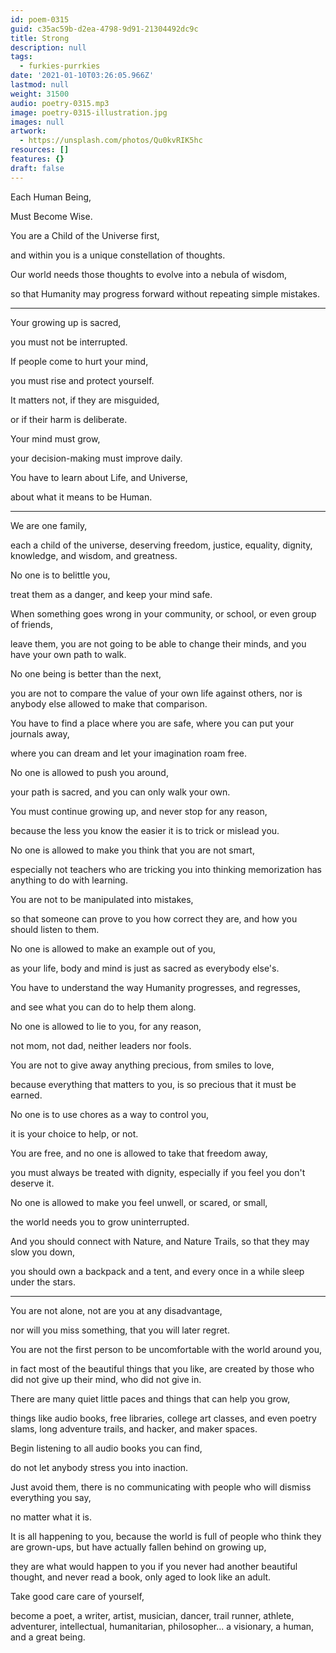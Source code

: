 ```yaml
---
id: poem-0315
guid: c35ac59b-d2ea-4798-9d91-21304492dc9c
title: Strong
description: null
tags:
  - furkies-purrkies
date: '2021-01-10T03:26:05.966Z'
lastmod: null
weight: 31500
audio: poetry-0315.mp3
image: poetry-0315-illustration.jpg
images: null
artwork:
  - https://unsplash.com/photos/Qu0kvRIK5hc
resources: []
features: {}
draft: false
---
```


Each Human Being,

Must Become Wise.

You are a Child of the Universe first,

and within you is a unique constellation of thoughts.

Our world needs those thoughts to evolve into a nebula of wisdom,

so that Humanity may progress forward without repeating simple mistakes.

---

Your growing up is sacred,

you must not be interrupted.

If people come to hurt your mind,

you must rise and protect yourself.

It matters not, if they are misguided,

or if their harm is deliberate.

Your mind must grow,

your decision-making must improve daily.

You have to learn about Life, and Universe,

about what it means to be Human.

---

We are one family,

each a child of the universe, deserving freedom, justice, equality, dignity, knowledge, and wisdom, and greatness.

No one is to belittle you,

treat them as a danger, and keep your mind safe.

When something goes wrong in your community, or school, or even group of friends,

leave them, you are not going to be able to change their minds, and you have your own path to walk.

No one being is better than the next,

you are not to compare the value of your own life against others, nor is anybody else allowed to make that comparison.

You have to find a place where you are safe, where you can put your journals away,

where you can dream and let your imagination roam free.

No one is allowed to push you around,

your path is sacred, and you can only walk your own.

You must continue growing up, and never stop for any reason,

because the less you know the easier it is to trick or mislead you.

No one is allowed to make you think that you are not smart,

especially not teachers who are tricking you into thinking memorization has anything to do with learning.

You are not to be manipulated into mistakes,

so that someone can prove to you how correct they are, and how you should listen to them.

No one is allowed to make an example out of you,

as your life, body and mind is just as sacred as everybody else's.

You have to understand the way Humanity progresses, and regresses,

and see what you can do to help them along.

No one is allowed to lie to you, for any reason,

not mom, not dad, neither leaders nor fools.

You are not to give away anything precious, from smiles to love,

because everything that matters to you, is so precious that it must be earned.

No one is to use chores as a way to control you,

it is your choice to help, or not.

You are free, and no one is allowed to take that freedom away,

you must always be treated with dignity, especially if you feel you don't deserve it.

No one is allowed to make you feel unwell, or scared, or small,

the world needs you to grow uninterrupted.

And you should connect with Nature, and Nature Trails, so that they may slow you down,

you should own a backpack and a tent, and every once in a while sleep under the stars.

---

You are not alone, not are you at any disadvantage,

nor will you miss something, that you will later regret.

You are not the first person to be uncomfortable with the world around you,

in fact most of the beautiful things that you like, are created by those who did not give up their mind, who did not give in.

There are many quiet little paces and things that can help you grow,

things like audio books, free libraries, college art classes, and even poetry slams, long adventure trails, and hacker, and maker spaces.

Begin listening to all audio books you can find,

do not let anybody stress you into inaction.

Just avoid them, there is no communicating with people who will dismiss everything you say,

no matter what it is.

It is all happening to you, because the world is full of people who think they are grown-ups, but have actually fallen behind on growing up,

they are what would happen to you if you never had another beautiful thought, and never read a book, only aged to look like an adult.

Take good care care of yourself,

become a poet, a writer, artist, musician, dancer, trail runner, athlete, adventurer, intellectual, humanitarian, philosopher... a visionary, a human, and a great being.
